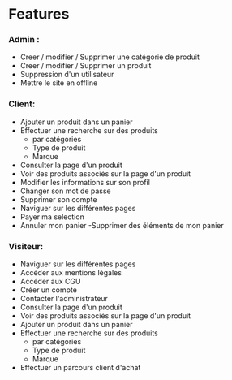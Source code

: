 # Features 

### Admin :
- Creer / modifier / Supprimer une catégorie de produit
- Creer / modifier / Supprimer un produit
- Suppression d'un utilisateur
- Mettre le site en offline

### Client:
- Ajouter un produit dans un panier
- Effectuer une recherche sur des produits
    - par catégories
    - Type de produit
    - Marque
- Consulter la page d'un produit
- Voir des produits associés sur la page d'un produit
- Modifier les informations sur son profil
- Changer son mot de passe
- Supprimer son compte
- Naviguer sur les différentes pages
- Payer ma selection
- Annuler mon panier
-Supprimer des éléments de mon panier

### Visiteur:
- Naviguer sur les différentes pages
- Accéder aux mentions légales
- Accéder aux CGU
- Créer un compte
- Contacter l'administrateur
- Consulter la page d'un produit
- Voir des produits associés sur la page d'un produit
- Ajouter un produit dans un panier
- Effectuer une recherche sur des produits
    - par catégories
    - Type de produit
    - Marque
- Effectuer un parcours client d'achat

